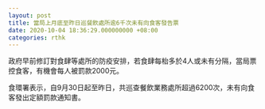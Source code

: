 ```yaml
---
layout: post
title: 當局上月底至昨日巡餐飲處所逾6千次未有向食客發告票
date: 2020-10-04 18:36:29.000000000 +08:00
categories: rthk
---
```


政府早前修訂對食肆等處所的防疫安排，若食肆每枱多於4人或未有分隔，當局票控食客，有機會每人被罰款2000元。

食環署表示，自9月30日起至昨日，共巡查餐飲業務處所超過6200次，未有向食客發出定額罰款通知書。
